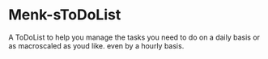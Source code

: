 # Menk-sToDoList
A ToDoList to help you manage the tasks you need to do on a daily basis or as macroscaled as youd like. even by a hourly basis.
